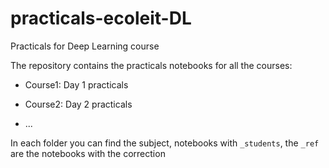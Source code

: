 # practicals-ecoleit-DL

Practicals for Deep Learning course

The repository contains the practicals notebooks for all the courses:

- Course1: Day 1 practicals

- Course2: Day 2 practicals

- ...


In each folder you can find the subject, notebooks with `_students`, the `_ref` are the notebooks with the correction
